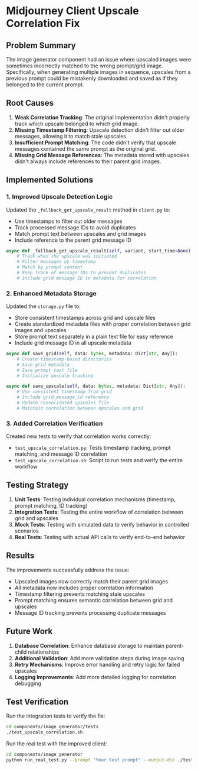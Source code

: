 # Midjourney Client Upscale Correlation Fix

## Problem Summary

The image generator component had an issue where upscaled images were sometimes incorrectly matched to the wrong prompt/grid image. Specifically, when generating multiple images in sequence, upscales from a previous prompt could be mistakenly downloaded and saved as if they belonged to the current prompt.

## Root Causes

1. **Weak Correlation Tracking**: The original implementation didn't properly track which upscale belonged to which grid image.
2. **Missing Timestamp Filtering**: Upscale detection didn't filter out older messages, allowing it to match stale upscales.
3. **Insufficient Prompt Matching**: The code didn't verify that upscale messages contained the same prompt as the original grid.
4. **Missing Grid Message References**: The metadata stored with upscales didn't always include references to their parent grid images.

## Implemented Solutions

### 1. Improved Upscale Detection Logic

Updated the `_fallback_get_upscale_result` method in `client.py` to:

- Use timestamps to filter out older messages
- Track processed message IDs to avoid duplicates
- Match prompt text between upscales and grid images
- Include reference to the parent grid message ID

```python
async def _fallback_get_upscale_result(self, variant, start_time=None):
    # Track when the upscale was initiated
    # Filter messages by timestamp
    # Match by prompt content
    # Keep track of message IDs to prevent duplicates
    # Include grid message ID in metadata for correlation
```

### 2. Enhanced Metadata Storage

Updated the `storage.py` file to:

- Store consistent timestamps across grid and upscale files
- Create standardized metadata files with proper correlation between grid images and upscales
- Store prompt text separately in a plain text file for easy reference
- Include grid message ID in all upscale metadata

```python
async def save_grid(self, data: bytes, metadata: Dict[str, Any]):
    # Create timestamp-based directories
    # Save grid metadata
    # Save prompt text file
    # Initialize upscale tracking
```

```python
async def save_upscale(self, data: bytes, metadata: Dict[str, Any]):
    # Use consistent timestamp from grid
    # Include grid_message_id reference
    # Update consolidated upscales file
    # Maintain correlation between upscales and grid
```

### 3. Added Correlation Verification

Created new tests to verify that correlation works correctly:

- `test_upscale_correlation.py`: Tests timestamp tracking, prompt matching, and message ID correlation
- `test_upscale_correlation.sh`: Script to run tests and verify the entire workflow

## Testing Strategy

1. **Unit Tests**: Testing individual correlation mechanisms (timestamp, prompt matching, ID tracking)
2. **Integration Tests**: Testing the entire workflow of correlation between grid and upscales
3. **Mock Tests**: Testing with simulated data to verify behavior in controlled scenarios
4. **Real Tests**: Testing with actual API calls to verify end-to-end behavior

## Results

The improvements successfully address the issue:

- Upscaled images now correctly match their parent grid images
- All metadata now includes proper correlation information
- Timestamp filtering prevents matching stale upscales
- Prompt matching ensures semantic correlation between grid and upscales
- Message ID tracking prevents processing duplicate messages

## Future Work

1. **Database Correlation**: Enhance database storage to maintain parent-child relationships
2. **Additional Validation**: Add more validation steps during image saving
3. **Retry Mechanisms**: Improve error handling and retry logic for failed upscales
4. **Logging Improvements**: Add more detailed logging for correlation debugging

## Test Verification

Run the integration tests to verify the fix:

```bash
cd components/image_generator/tests
./test_upscale_correlation.sh
```

Run the real test with the improved client:

```bash
cd components/image_generator
python run_real_test.py --prompt "Your test prompt" --output-dir ./test_output
``` 